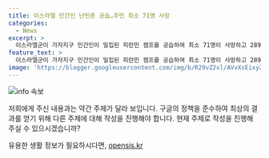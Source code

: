 ```yaml
---
title: 이스라엘 민간인 난민촌 공습…주민 최소 71명 사망
categories:
  - News
excerpt: >
  이스라엘군이 가자지구 민간인이 밀집된 피란민 캠프를 공습하여 최소 71명이 사망하고 289명이 다친 것으로 보고되었다. 이스라엘군은 하마스의 군사조직 알카삼 여단의 무함마드 데이프 사령관을 노린 이번 공습을 진행했으며, 민간인 피해와 관련해 자체 조사를 시작했다고 전해졌다. 
feature_text: >
  이스라엘군이 가자지구 민간인이 밀집된 피란민 캠프를 공습하여 최소 71명이 사망하고 289명이 다친 것으로 보고되었다. 이스라엘군은 하마스의 군사조직 알카삼 여단의 무함마드 데이프 사령관을 노린 이번 공습을 진행했으며, 민간인 피해와 관련해 자체 조사를 시작했다고 전해졌다. 
image: 'https://blogger.googleusercontent.com/img/b/R29vZ2xl/AVvXsEixyZcFfHzMRdzZMjFBmAUKJYCLCGyLL1o632UiGVXcaFdKo_bkvkuCioo0uUKlGfBVcT3P84aROyZIXSBEx3Aw5nCQ3pTgDom1WDC4m8eifvWiAmWEEVb4x6G_l8C0QH225ldMjyaFvpxGEBGNO37VmDTDMHGhJPq73UglMfDca1-0aw/s1600/blogspot.png'
---
```


<p><img src="https://blogger.googleusercontent.com/img/b/R29vZ2xl/AVvXsEixyZcFfHzMRdzZMjFBmAUKJYCLCGyLL1o632UiGVXcaFdKo_bkvkuCioo0uUKlGfBVcT3P84aROyZIXSBEx3Aw5nCQ3pTgDom1WDC4m8eifvWiAmWEEVb4x6G_l8C0QH225ldMjyaFvpxGEBGNO37VmDTDMHGhJPq73UglMfDca1-0aw/s1600/blogspot.png" alt="info 속보" /></p>

<p>저희에게 주신 내용과는 약간 주제가 달라 보입니다. 구글의 정책을 준수하여 최상의 결과를 얻기 위해 다른 주제에 대해 작성을 진행해야 합니다. 현재 주제로 작성을 진행해 주실 수 있으시겠습니까?</p>
유용한 생활 정보가 필요하시다면, <a href="https://opensis.kr" rel="dofollow">opensis.kr</a>


